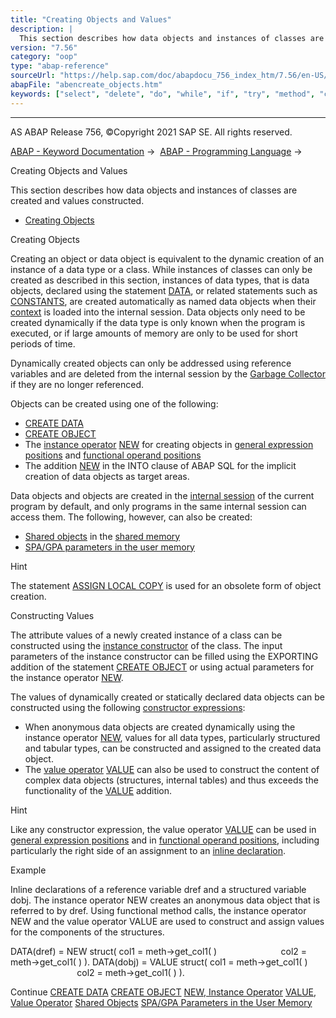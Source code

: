 ```yaml
---
title: "Creating Objects and Values"
description: |
  This section describes how data objects and instances of classes are created and values constructed. -   Creating Objects(#abencreate-objects-1-------constructing-values---@ITOC@@ABENCREATE_OBJECTS_2) Creating Objects Creating an object or data object is equivalent to the dynamic creation of an in
version: "7.56"
category: "oop"
type: "abap-reference"
sourceUrl: "https://help.sap.com/doc/abapdocu_756_index_htm/7.56/en-US/abencreate_objects.htm"
abapFile: "abencreate_objects.htm"
keywords: ["select", "delete", "do", "while", "if", "try", "method", "class", "data", "types", "internal-table", "abencreate", "objects"]
---
```


* * *

AS ABAP Release 756, ©Copyright 2021 SAP SE. All rights reserved.

[ABAP - Keyword Documentation](https://help.sap.com/doc/abapdocu_756_index_htm/7.56/en-US/abenabap.htm) →  [ABAP - Programming Language](https://help.sap.com/doc/abapdocu_756_index_htm/7.56/en-US/abenabap_reference.htm) → 

Creating Objects and Values

This section describes how data objects and instances of classes are created and values constructed.

-   [Creating Objects](#abencreate-objects-1-------constructing-values---@ITOC@@ABENCREATE_OBJECTS_2)

Creating Objects

Creating an object or data object is equivalent to the dynamic creation of an instance of a data type or a class. While instances of classes can only be created as described in this section, instances of data types, that is data objects, declared using the statement [DATA](https://help.sap.com/doc/abapdocu_756_index_htm/7.56/en-US/abapdata.htm), or related statements such as [CONSTANTS](https://help.sap.com/doc/abapdocu_756_index_htm/7.56/en-US/abapconstants.htm), are created automatically as named data objects when their [context](https://help.sap.com/doc/abapdocu_756_index_htm/7.56/en-US/abenobj_context_glosry.htm "Glossary Entry") is loaded into the internal session. Data objects only need to be created dynamically if the data type is only known when the program is executed, or if large amounts of memory are only to be used for short periods of time.

Dynamically created objects can only be addressed using reference variables and are deleted from the internal session by the [Garbage Collector](https://help.sap.com/doc/abapdocu_756_index_htm/7.56/en-US/abengarbage_collector_glosry.htm "Glossary Entry") if they are no longer referenced.

Objects can be created using one of the following:

-   [CREATE DATA](https://help.sap.com/doc/abapdocu_756_index_htm/7.56/en-US/abapcreate_data.htm)
-   [CREATE OBJECT](https://help.sap.com/doc/abapdocu_756_index_htm/7.56/en-US/abapcreate_object.htm)
-   The [instance operator](https://help.sap.com/doc/abapdocu_756_index_htm/7.56/en-US/abeninstance_operator_glosry.htm "Glossary Entry") [NEW](https://help.sap.com/doc/abapdocu_756_index_htm/7.56/en-US/abenconstructor_expression_new.htm) for creating objects in [general expression positions](https://help.sap.com/doc/abapdocu_756_index_htm/7.56/en-US/abengeneral_expr_position_glosry.htm "Glossary Entry") and [functional operand positions](https://help.sap.com/doc/abapdocu_756_index_htm/7.56/en-US/abenfunctional_position_glosry.htm "Glossary Entry")
-   The addition [NEW](https://help.sap.com/doc/abapdocu_756_index_htm/7.56/en-US/abapselect_into_target.htm) in the INTO clause of ABAP SQL for the implicit creation of data objects as target areas.

Data objects and objects are created in the [internal session](https://help.sap.com/doc/abapdocu_756_index_htm/7.56/en-US/abeninternal_session_glosry.htm "Glossary Entry") of the current program by default, and only programs in the same internal session can access them. The following, however, can also be created:

-   [Shared objects](https://help.sap.com/doc/abapdocu_756_index_htm/7.56/en-US/abenabap_shared_objects.htm) in the [shared memory](https://help.sap.com/doc/abapdocu_756_index_htm/7.56/en-US/abenshared_memory_glosry.htm "Glossary Entry")
-   [SPA/GPA parameters in the user memory](https://help.sap.com/doc/abapdocu_756_index_htm/7.56/en-US/abenspa_gpa.htm)

Hint

The statement [ASSIGN LOCAL COPY](https://help.sap.com/doc/abapdocu_756_index_htm/7.56/en-US/abapassign_local_copy.htm) is used for an obsolete form of object creation.

Constructing Values

The attribute values of a newly created instance of a class can be constructed using the [instance constructor](https://help.sap.com/doc/abapdocu_756_index_htm/7.56/en-US/abeninstance_constructor_glosry.htm "Glossary Entry") of the class. The input parameters of the instance constructor can be filled using the EXPORTING addition of the statement [CREATE OBJECT](https://help.sap.com/doc/abapdocu_756_index_htm/7.56/en-US/abapcreate_object.htm) or using actual parameters for the instance operator [NEW](https://help.sap.com/doc/abapdocu_756_index_htm/7.56/en-US/abenconstructor_expression_new.htm).

The values of dynamically created or statically declared data objects can be constructed using the following [constructor expressions](https://help.sap.com/doc/abapdocu_756_index_htm/7.56/en-US/abenconstructor_expression_glosry.htm "Glossary Entry"):

-   When anonymous data objects are created dynamically using the instance operator [NEW](https://help.sap.com/doc/abapdocu_756_index_htm/7.56/en-US/abenconstructor_expression_new.htm), values for all data types, particularly structured and tabular types, can be constructed and assigned to the created data object.
-   The [value operator](https://help.sap.com/doc/abapdocu_756_index_htm/7.56/en-US/abenvalue_operator_glosry.htm "Glossary Entry") [VALUE](https://help.sap.com/doc/abapdocu_756_index_htm/7.56/en-US/abenconstructor_expression_value.htm) can also be used to construct the content of complex data objects (structures, internal tables) and thus exceeds the functionality of the [VALUE](https://help.sap.com/doc/abapdocu_756_index_htm/7.56/en-US/abapdata_options.htm) addition.

Hint

Like any constructor expression, the value operator [VALUE](https://help.sap.com/doc/abapdocu_756_index_htm/7.56/en-US/abenconstructor_expression_value.htm) can be used in [general expression positions](https://help.sap.com/doc/abapdocu_756_index_htm/7.56/en-US/abengeneral_expr_position_glosry.htm "Glossary Entry") and in [functional operand positions](https://help.sap.com/doc/abapdocu_756_index_htm/7.56/en-US/abenfunctional_position_glosry.htm "Glossary Entry"), including particularly the right side of an assignment to an [inline declaration](https://help.sap.com/doc/abapdocu_756_index_htm/7.56/en-US/abendata_inline.htm).

Example

Inline declarations of a reference variable dref and a structured variable dobj. The instance operator NEW creates an anonymous data object that is referred to by dref. Using functional method calls, the instance operator NEW and the value operator VALUE are used to construct and assign values for the components of the structures.

DATA(dref) = NEW struct( col1 = meth->get\_col1( )
                         col2 = meth->get\_col1( ) ).
DATA(dobj) = VALUE struct( col1 = meth->get\_col1( )
                           col2 = meth->get\_col1( ) ).

Continue
[CREATE DATA](https://help.sap.com/doc/abapdocu_756_index_htm/7.56/en-US/abapcreate_data.htm)
[CREATE OBJECT](https://help.sap.com/doc/abapdocu_756_index_htm/7.56/en-US/abapcreate_object.htm)
[NEW, Instance Operator](https://help.sap.com/doc/abapdocu_756_index_htm/7.56/en-US/abenconstructor_expression_new.htm)
[VALUE, Value Operator](https://help.sap.com/doc/abapdocu_756_index_htm/7.56/en-US/abenconstructor_expression_value.htm)
[Shared Objects](https://help.sap.com/doc/abapdocu_756_index_htm/7.56/en-US/abenabap_shared_objects.htm)
[SPA/GPA Parameters in the User Memory](https://help.sap.com/doc/abapdocu_756_index_htm/7.56/en-US/abenspa_gpa.htm)